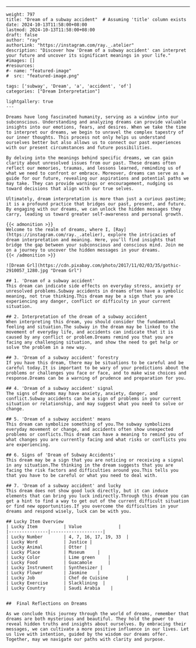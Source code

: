 ---
    weight: 797
    title: "Dream of a subway accident"  # Assuming 'title' column exists
    date: 2024-10-13T11:58:00+08:00
    lastmod: 2024-10-13T11:58:00+08:00
    draft: false
    author: "ray"
    authorLink: "https://instagram.com/ray._.atelier"
    description: "Discover how 'Dream of a subway accident' can interpret your future and uncover its significant meanings in your life."
    #images: []
    #resources:
    #- name: "featured-image"
    #  src: "featured-image.png"
    
    tags: ['subway', 'Dream', 'a', 'accident', 'of']
    categories: ["Dream Interpretation"]
    
    lightgallery: true
    ---
    
    Dreams have long fascinated humanity, serving as a window into our subconscious. Understanding and analyzing dreams can provide valuable insights into our emotions, fears, and desires. When we take the time to interpret our dreams, we begin to unravel the complex tapestry of our inner thoughts. This process not only helps us understand ourselves better but also allows us to connect our past experiences with our present circumstances and future possibilities.
    
    By delving into the meanings behind specific dreams, we can gain clarity about unresolved issues from our past. These dreams often reflect our memories, traumas, and lessons learned, reminding us of what we need to confront or embrace. Moreover, dreams can serve as a guide for our future, revealing our aspirations and potential paths we may take. They can provide warnings or encouragement, nudging us toward decisions that align with our true selves.
    
    Ultimately, dream interpretation is more than just a curious pastime; it is a profound practice that bridges our past, present, and future. By engaging with our dreams, we can unlock the hidden messages they carry, leading us toward greater self-awareness and personal growth.
    
    {{< admonition >}}
    Welcome to the realm of dreams, where I, [Ray](https://instagram.com/ray._.atelier), explore the intricacies of dream interpretation and meaning. Here, you’ll find insights that bridge the gap between your subconscious and conscious mind. Join me on a journey to uncover the hidden messages in your dreams.
    {{< /admonition >}}
    
    ![Dream Grl](https://cdn.pixabay.com/photo/2017/11/02/03/35/gothic-2910057_1280.jpg "Dream Grl")
    
    ## 1. 'Dream of a subway accident'
    This dream can indicate side effects on everyday stress, anxiety or unresolved problems.Subway accidents in dreams often have a symbolic meaning, not true thinking.This dream may be a sign that you are experiencing any danger, conflict or difficulty in your current situation.
    
    ## 2. Interpretation of the dream of a subway accident
    When interpreting this dream, you should consider the fundamental feeling and situation.The subway in the dream may be linked to the movement of everyday life, and accidents can indicate that it is caused by any conflict or problem.Dreams remind you that you are facing any challenging situation, and show the need to get help or solve the problem in a new way.
    
    ## 3. 'Dream of a subway accident' forestry
    If you have this dream, there may be situations to be careful and be careful today.It is important to be wary of your predictions about the problems or challenges you face or face, and to make wise choices and response.Dreams can be a warning of prudence and preparation for you.
    
    ## 4. 'Dream of a subway accident' signal
    The signs of dreams may have anxiety, anxiety, danger, and conflict.Subway accidents can be a sign of problems in your current situation or relationship, and may suggest what you need to solve or change.
    
    ## 5. 'Dream of a subway accident' means
    This dream can symbolize something of you.The subway symbolizes everyday movement or change, and accidents often show unexpected problems or conflicts.This dream can have a meaning to remind you of what changes you are currently facing and what risks or conflicts you are experiencing.
    
    ## 6. Signs of 'Dream of Subway Accidents'
    This dream may be a sign that you are noticing or receiving a signal in any situation.The thinking in the dream suggests that you are facing the risk factors and difficulties around you.This tells you that you have to be careful or what you need to deal with.
    
    ## 7. 'Dream of a subway accident' and lucky
    This dream does not show good luck directly, but it can induce elements that can bring you luck indirectly.Through this dream you can get a hint to find a way to get out of the current difficult situation or find new opportunities.If you overcome the difficulties in your dreams and respond wisely, luck can be with you.
    
    ## Lucky Item Overview
    | Lucky Item          | Value              |
    |---------------|--------------------|
    | Lucky Number        | 4, 7, 16, 17, 19, 33  |
    | Lucky Word          | Justice |
    | Lucky Animal        | Otter |
    | Lucky Place         | Museum     |
    | Lucky Color         | Lime green     |
    | Lucky Food          | Guacamole      |
    | Lucky Instrument    | Synthesizer |
    | Lucky Flower        | Jasmine    |
    | Lucky Job           | Chef de Cuisine       |
    | Lucky Exercise      | Slacklining  |
    | Lucky Country       | Saudi Arabia    |
    
    
    ##  Final Reflections on Dreams
    
    As we conclude this journey through the world of dreams, remember that dreams are both mysterious and beautiful. They hold the power to reveal hidden truths and insights about ourselves. By embracing their messages, we can cultivate a more positive influence in our lives. Let us live with intention, guided by the wisdom our dreams offer. Together, may we navigate our paths with clarity and purpose.
    